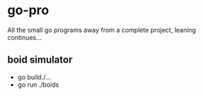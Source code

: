 # go-pro
All the small go programs away from a complete project, leaning continues...

## boid simulator

* go build./...
* go run ./boids

